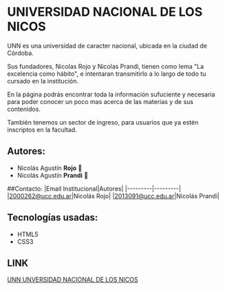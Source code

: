 # UNIVERSIDAD NACIONAL DE LOS NICOS
<p>UNN es una universidad de caracter nacional, ubicada en la ciudad de Córdoba.</p>
<p>Sus fundadores, Nicolas Rojo y Nicolas Prandi, tienen como lema "La excelencia como hábito", e intentaran transmitirlo a lo largo de todo tu cursado en la institución.</p>
<p>En la página podrás encontrar toda la información sufuciente y necesaria para poder conocer un poco mas acerca de las materias y de sus contenidos.</p>
<p>También tenemos un sector de ingreso, para usuarios que ya estén inscriptos en la facultad.</p>  

## Autores: 
* Nicolás Agustín **Rojo**  :slightly_smiling_face:
* Nicolás Agustín **Prandi**  :slightly_smiling_face:

##Contacto:
|Email Institucional|Autores|
|---------|---------|
|2000262@ucc.edu.ar|Nicolás Rojo|
|2013091@ucc.edu.ar|Nicolás Prandi|

## Tecnologías usadas:
* HTML5
* CSS3

## LINK 
[UNN UNVERSIDAD NACIONAL DE LOS NICOS](https://ucc-labcompu2.github.io/proyecto2021-prandi-rojo/)
